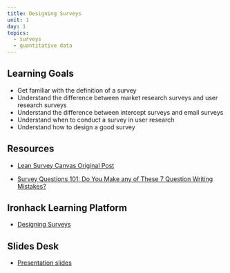 ```yaml
---
title: Designing Surveys
unit: 1
day: 1
topics:
  - surveys
  - quantitative data
---
```


Learning Goals
--------------

- Get familiar with the definition of a survey
- Understand the difference between market research surveys and user research surveys
- Understand the difference between intercept surveys and email surveys
- Understand when to conduct a survey in user research
- Understand how to design a good survey

Resources
---------
- [Lean Survey Canvas Original Post](https://www.linkedin.com/pulse/lean-survey-canvas-chris-thelwell/)

- [Survey Questions 101: Do You Make any of These 7 Question Writing Mistakes?](https://www.qualtrics.com/blog/writing-survey-questions/)


Ironhack Learning Platform
--------------------------
- [Designing Surveys](http://learn.ironhack.com/#/learning_unit/7012)


Slides Desk
-----------
- [Presentation slides](https://docs.google.com/presentation/d/11Rx2AsB8JvICK4ep8lreV4NJX1sz8dbqzgcytneeI9Y/view#slide=id.g4123adfa1f_2_50)
